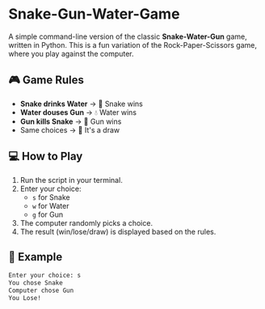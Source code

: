 # Snake-Gun-Water-Game
A simple command-line version of the classic **Snake-Water-Gun** game, written in Python. This is a fun variation of the Rock-Paper-Scissors game, where you play against the computer.

## 🎮 Game Rules

- **Snake drinks Water** → 🐍 Snake wins
- **Water douses Gun** → 💧 Water wins
- **Gun kills Snake** → 🔫 Gun wins
- Same choices → 🤝 It's a draw

## 💻 How to Play

1. Run the script in your terminal.
2. Enter your choice:
   - `s` for Snake
   - `w` for Water
   - `g` for Gun
3. The computer randomly picks a choice.
4. The result (win/lose/draw) is displayed based on the rules.

## 🧠 Example

```bash
Enter your choice: s
You chose Snake
Computer chose Gun
You Lose!
